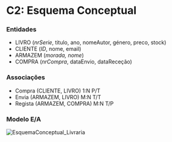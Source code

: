 # C2: Esquema Conceptual

### Entidades
- LIVRO (_nrSerie_, titulo, ano, nomeAutor, género, preco, stock)
- CLIENTE (_ID_, nome, email)
- ARMAZEM (_morada, nome_)
- COMPRA (_nrCompra_, dataEnvio, dataReceção)

 
  
### Associações
- Compra (CLIENTE, LIVRO) 1:N P/T
- Envia (ARMAZEM, LIVRO) M:N T/T
- Regista (ARMAZEM, COMPRA) M:N T/P



### Modelo E/A

![EsquemaConceptual_Livraria](https://user-images.githubusercontent.com/83698988/171970701-aca9b855-1092-46e7-adac-a6a5d6e38ec0.png)
